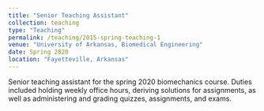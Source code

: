 ```yaml
---
title: "Senior Teaching Assistant"
collection: teaching
type: "Teaching"
permalink: /teaching/2015-spring-teaching-1
venue: "University of Arkansas, Biomedical Engineering"
date: Spring 2020
location: "Fayetteville, Arkansas"
---
```


Senior teaching assistant for the spring 2020 biomechanics course. 
Duties included holding weekly office hours, deriving solutions for assignments, as well as administering and grading quizzes, assignments, and exams. 

